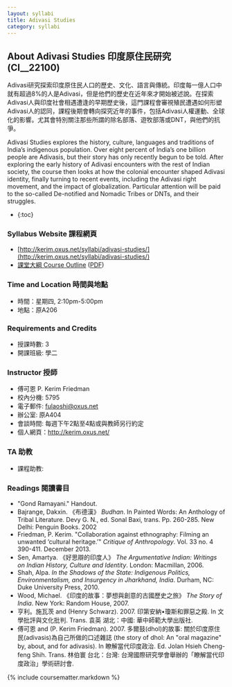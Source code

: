```yaml
---
layout: syllabi
title: Adivasi Studies
category: syllabi
---
```


## About Adivasi Studies 印度原住民研究 (CI__22100)

Adivasi研究探索印度原住民人口的歷史、文化、語言與傳統。印度每一億人口中就有超過8%的人是Adivasi，但是他們的歷史在近年來才開始被述說。在探索Adivasi人與印度社會相遇遭逢的早期歷史後，這門課程會審視殖民遭遇如何形塑Adivasi人的認同，課程後期會轉向探究近年的事件，包括Adivasi人權運動、全球化的影響。尤其會特別關注那些所謂的除名部落、遊牧部落或DNT，與他們的抗爭。

Adivasi Studies explores the history, culture, languages and traditions of India’s indigenous population. Over eight percent of India’s one billion people are Adivasis, but their story has only recently begun to be told. After exploring the early history of Adivasi encounters with the rest of Indian society, the course then looks at how the colonial encounter shaped Adivasi identity, finally turning to recent events, including the Adivasi right movement, and the impact of globalization. Particular attention will be paid to the so-called De-notified and Nomadic Tribes or DNTs, and their struggles.

- {:toc}

### Syllabus Website 課程網頁  

* [http://kerim.oxus.net/syllabi/adivasi-studies/](http://kerim.oxus.net/syllabi/adivasi-studies/)
* [課堂大綱 Course Outline](https://docs.google.com/spreadsheet/pub?key=0AlIzY9pLiJVZdHZ5czhMM3hyd0lwUFdKemtqZ3cxaXc&single=true&gid=0&output=html) ([PDF](https://docs.google.com/spreadsheet/pub?key=0AlIzY9pLiJVZdHZ5czhMM3hyd0lwUFdKemtqZ3cxaXc&single=true&gid=0&output=pdf))

### Time and Location 時間與地點
* 時間：星期四, 2:10pm-5:00pm
* 地點：原A206

### Requirements and Credits
* 授課時數: 3
* 開課班級: 學二

### Instructor 授師
* 傅可恩 P. Kerim Friedman
* 校內分機: 5795
* 電子郵件: fulaoshi@oxus.net
* 辦公室: 原A404
* 會談時間: 每週下午2點至4點或與教師另行約定
* 個人網頁：http://kerim.oxus.net/

### TA 助教
* 課程助教: 

### Readings 閱讀書目

- "Gond Ramayani." Handout.
- Bajrange, Dakxin. 《布德漢》 *Budhan*. In Painted Words: An Anthology of Tribal Literature. Devy G. N., ed. Sonal Baxi, trans. Pp. 260-285. New Delhi: Penguin Books. 2002 
- Friedman, P. Kerim. "Collaboration against ethnography: Filming an unwanted ‘cultural heritage.’" *Critique of Anthropology*. Vol. 33 no. 4 390-411. December 2013.
- Sen, Amartya. 《好思辯的印度人》 *The Argumentative Indian: Writings on Indian History, Culture and Identity*. London: Macmillan, 2006. 
- Shah, Alpa. *In the Shadows of the State: Indigenous Politics, Environmentalism, and Insurgency in Jharkhand, India*. Durham, NC: Duke University Press, 2010. 
- Wood, Michael. 《印度的故事：夢想與創意的古國歷史之旅》 *The Story of India*. New York: Random House, 2007. 
- 亨利。施瓦茨 and (Henry Schwarz). 2007. 印第安納•瓊斯和罪惡之殿. In 文學批評與文化批判. Trans. 袁英 湖北：中國: 華中師範大學出版社.
- 傅可恩 and (P. Kerim Friedman). 2007. 多爾鼓(dhol)的故事: 關於印度原住民(adivasis)為自己所做的口述雜誌 (the story of dhol: An "oral magazine" by, about, and for adivasis). In 瞭解當代印度政治. Ed. Jolan Hsieh Cheng-feng Shih. Trans. 林伯寰 台北：台灣: 台灣國際研究學會舉辦的「瞭解當代印度政治」學術研討會.

{% include coursematter.markdown %}

